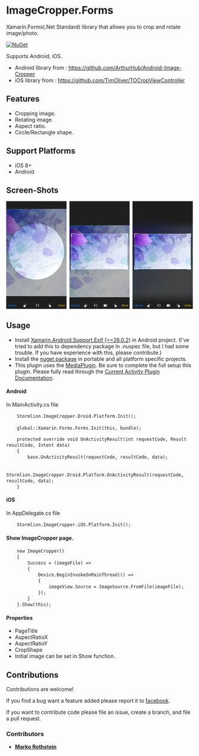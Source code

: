 # ImageCropper.Forms

Xamarin.Forms(.Net Standard) library that allows you to crop and rotate image/photo.

[![NuGet](https://img.shields.io/nuget/v/ImageCropper.Forms.svg)](https://www.nuget.org/packages/ImageCropper.Forms/)

Supports Android, iOS.
* Android library from : https://github.com/ArthurHub/Android-Image-Cropper
* iOS library from : https://github.com/TimOliver/TOCropViewController

## Features

* Cropping image.
* Rotating image.
* Aspect ratio.
* Circle/Rectangle shape.

## Support Platforms

* iOS 8+
* Android

## Screen-Shots

<img src="ScreenShots/IMG_0001.png"/>

## Usage

* Install [Xamarin.Android.Support.Exif (>=26.0.2)](https://www.nuget.org/packages/Xamarin.Android.Support.Exif/) in Android project. (I've tried to add this to dependency package in .nuspec file, but I had some trouble. If you have experience with this, please contribute.)
* Install the [nuget package](https://www.nuget.org/packages/ShapeControl.Forms/) in portable and all platform specific projects.
* This plugin uses the [MediaPlugin](https://github.com/jamesmontemagno/MediaPlugin/blob/master/README.md). Be sure to complete the full setup this plugin. Please fully read through the [Current Activity Plugin Documentation](https://github.com/jamesmontemagno/MediaPlugin/blob/master/README.md).

#### Android

In MainActivity.cs file

```
	Stormlion.ImageCropper.Droid.Platform.Init();

	global::Xamarin.Forms.Forms.Init(this, bundle);
```
```
    protected override void OnActivityResult(int requestCode, Result resultCode, Intent data)
    {
        base.OnActivityResult(requestCode, resultCode, data);

        Stormlion.ImageCropper.Droid.Platform.OnActivityResult(requestCode, resultCode, data);
    }
```

#### iOS

In AppDelegate.cs file

```
	Stormlion.ImageCropper.iOS.Platform.Init();
```

#### Show ImageCropper page.
```
    new ImageCropper()
    {
        Success = (imageFile) =>
        {
            Device.BeginInvokeOnMainThread(() =>
            {
                imageView.Source = ImageSource.FromFile(imageFile);
            });
        }
    }.Show(this);
```

#### Properties

* PageTitle
* AspectRatioX
* AspectRatioY
* CropShape
* Initial image can be set in Show function.

## Contributions

Contributions are welcome!

If you find a bug want a feature added please report it to [facebook](https://www.facebook.com/ShapeControlForms-158408391455712/).

If you want to contribute code please file an issue, create a branch, and file a pull request.

### Contributors

* **[Marko Rothstein](https://www.facebook.com/profile.php?id=100014026622428)**
